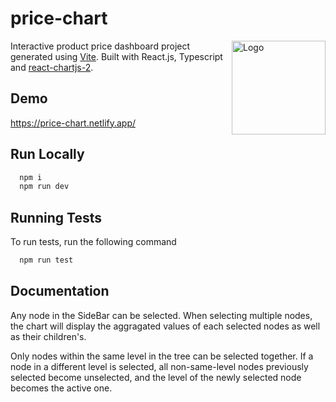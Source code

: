 # price-chart

<img align="right" width="150" height="150" alt="Logo" src="https://vitejs.dev/logo-with-shadow.png">

Interactive product price dashboard project generated using <a target="_blank" href="https://vitejs.dev/">Vite</a>. Built with React.js, Typescript and <a target="_blank" href="https://github.com/reactchartjs/react-chartjs-2">react-chartjs-2</a>.

## Demo

<a target="_blank" href="https://price-chart.netlify.app/">https://price-chart.netlify.app/</a>

## Run Locally

```bash
  npm i
  npm run dev
```

## Running Tests

To run tests, run the following command

```bash
  npm run test
```

## Documentation

Any node in the SideBar can be selected. When selecting multiple nodes, the chart will display the aggragated values of each selected nodes as well as their children's.

Only nodes within the same level in the tree can be selected together. If a node in a different level is selected, all non-same-level nodes previously selected become unselected, and the level of the newly selected node becomes the active one.
